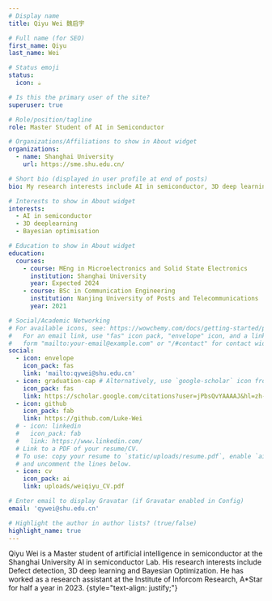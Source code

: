 ```yaml
---
# Display name
title: Qiyu Wei 魏启宇

# Full name (for SEO)
first_name: Qiyu
last_name: Wei

# Status emoji
status:
  icon: ☕️

# Is this the primary user of the site?
superuser: true

# Role/position/tagline
role: Master Student of AI in Semiconductor 

# Organizations/Affiliations to show in About widget
organizations:
  - name: Shanghai University
    url: https://sme.shu.edu.cn/

# Short bio (displayed in user profile at end of posts)
bio: My research interests include AI in semiconductor, 3D deep learning and Bayesian Optimisation.

# Interests to show in About widget
interests:
  - AI in semiconductor
  - 3D deeplearning
  - Bayesian optimisation

# Education to show in About widget
education:
  courses:
    - course: MEng in Microelectronics and Solid State Electronics
      institution: Shanghai University
      year: Expected 2024
    - course: BSc in Communication Engineering
      institution: Nanjing University of Posts and Telecommunications
      year: 2021

# Social/Academic Networking
# For available icons, see: https://wowchemy.com/docs/getting-started/page-builder/#icons
#   For an email link, use "fas" icon pack, "envelope" icon, and a link in the
#   form "mailto:your-email@example.com" or "/#contact" for contact widget.
social:
  - icon: envelope
    icon_pack: fas
    link: 'mailto:qywei@shu.edu.cn'
  - icon: graduation-cap # Alternatively, use `google-scholar` icon from `ai` icon pack
    icon_pack: fas
    link: https://scholar.google.com/citations?user=jPbsQvYAAAAJ&hl=zh-TW/
  - icon: github
    icon_pack: fab
    link: https://github.com/Luke-Wei
  # - icon: linkedin
  #   icon_pack: fab
  #   link: https://www.linkedin.com/
  # Link to a PDF of your resume/CV.
  # To use: copy your resume to `static/uploads/resume.pdf`, enable `ai` icons in `params.yaml`,
  # and uncomment the lines below.
  - icon: cv
    icon_pack: ai
    link: uploads/weiqiyu_CV.pdf

# Enter email to display Gravatar (if Gravatar enabled in Config)
email: 'qywei@shu.edu.cn'

# Highlight the author in author lists? (true/false)
highlight_name: true
---
```

Qiyu Wei is a Master student of artificial intelligence in semiconductor at the Shanghai University  AI in semiconductor Lab. His research interests include Defect detection, 3D deep learning and Bayesian Optimization. He has worked as a research assistant at the Institute of Inforcom Research, A*Star for half a year in 2023.
{style="text-align: justify;"}

